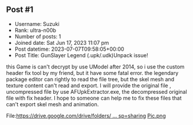 ## Post #1
- Username: Suzuki
- Rank: ultra-n00b
- Number of posts: 1
- Joined date: Sat Jun 17, 2023 11:07 pm
- Post datetime: 2023-07-07T09:58:05+00:00
- Post Title: GunSlayer Legend (.upk/.udk)Unpack issue!

this Game is can't decrypt by use UModel after 2014, so i use the custom header fix tool by my friend, but it have some fatal error.
the legendary package editor can rightly to read the file tree, but the skel mesh and texture content can't read and export.
I will provide the original file , uncompressed file by use AFUpkExtractor.exe, the decompressed original file with fix header. 
I hope to someone can help me to fix these files that can't export skel mesh and animation.

File:[https://drive.google.com/drive/folders/ ... sp=sharing](https://drive.google.com/drive/folders/1Ixq90gFwuax8GIAovYQh6OwFLAAI6-7_?usp=sharing)
[Pic.png](https://xentaxbackup.github.io/file/24028_Pic.png)
